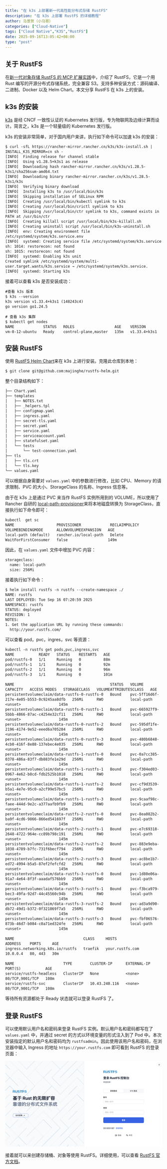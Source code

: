```yaml
---
title: "在 k3s 上部署新一代高性能分布式存储 RustFS"
description: "在 k3s 上部署 RustFS 的详细教程"
author: 马景贺（小马哥）
categories: ["Cloud-Native"]
tags: ["Cloud Native","K3S","RustFS"]
date: 2025-09-16T13:05:42+08:00
type: "post"
---
```


## 关于 RustFS

在[新一代对象存储 RustFS 的 MCP 扩展实践](../rustfs/index.md)中，介绍了 RustFS，它是一个用 Rust 编写的开源分布式存储系统，完全兼容 S3。支持多种安装方式：源码编译、二进制、Docker 以及 Helm Chart。本文分享 RustFS 在 k3s 上的安装。

## k3s 的安装


[k3s](https://www.rancher.cn/k3s/) 是经 CNCF 一致性认证的 Kubernetes 发行版，专为物联网及边缘计算而设计。简言之，k3s 是一个轻量级的 Kubernetes 发行版。

k3s 的安装非常简单，对于国内用户来讲，执行如下命令可以加速 k3s 的安装：

```
$ curl -sfL https://rancher-mirror.rancher.cn/k3s/k3s-install.sh | INSTALL_K3S_MIRROR=cn sh -
[INFO]  Finding release for channel stable
[INFO]  Using v1.28.5+k3s1 as release
[INFO]  Downloading hash rancher-mirror.rancher.cn/k3s/v1.28.5-k3s1/sha256sum-amd64.txt
[INFO]  Downloading binary rancher-mirror.rancher.cn/k3s/v1.28.5-k3s1/k3s
[INFO]  Verifying binary download
[INFO]  Installing k3s to /usr/local/bin/k3s
[INFO]  Skipping installation of SELinux RPM
[INFO]  Creating /usr/local/bin/kubectl symlink to k3s
[INFO]  Creating /usr/local/bin/crictl symlink to k3s
[INFO]  Skipping /usr/local/bin/ctr symlink to k3s, command exists in PATH at /usr/bin/ctr
[INFO]  Creating killall script /usr/local/bin/k3s-killall.sh
[INFO]  Creating uninstall script /usr/local/bin/k3s-uninstall.sh
[INFO]  env: Creating environment file /etc/systemd/system/k3s.service.env
[INFO]  systemd: Creating service file /etc/systemd/system/k3s.service
sh: 1014: restorecon: not found
sh: 1015: restorecon: not found
[INFO]  systemd: Enabling k3s unit
Created symlink /etc/systemd/system/multi-user.target.wants/k3s.service → /etc/systemd/system/k3s.service.
[INFO]  systemd: Starting k3s
```

接着可以查看 k3s 是否安装成功：

```
#查看 k3s 版本
$ k3s --version
k3s version v1.33.4+k3s1 (148243c4)
go version go1.24.5

# 查看 k3s 集群
$ kubectl get nodes
NAME             STATUS   ROLES                  AGE    VERSION
vm-0-12-ubuntu   Ready    control-plane,master   135m   v1.33.4+k3s1
```

## 安装 RustFS

使用 [RustFS Helm Chart](https://github.com/majinghe/rustfs-helm)来在 k3s 上进行安装。克隆此仓库到本地：

```
$ git clone git@github.com:majinghe/rustfs-helm.git
```

整个目录结构如下：

```
├── Chart.yaml
├── templates
│   ├── NOTES.txt
│   ├── _helpers.tpl
│   ├── configmap.yaml
│   ├── ingress.yaml
│   ├── secret-tls.yaml
│   ├── secret.yaml
│   ├── service.yaml
│   ├── serviceaccount.yaml
│   ├── statefulset.yaml
│   └── tests
│       └── test-connection.yaml
├── tls
│   ├── tls.crt
│   └── tls.key
└── values.yaml
```

可以根据自身需要对 `values.yaml` 中的参数进行修改，比如 CPU、Memory 的请求限制、PVC 的大小、StorageClass 的名称、Ingress 信息等。

由于在 k3s 上是通过 PVC 来当作 RustFS 实例所用到的 VOLUME，所以使用了 Rancher 自研的 [local-path-provisioner](https://github.com/rancher/local-path-provisioner)来将本地磁盘转换为 StorageClass，直接执行如下命令即可：

```
kubectl  get sc
NAME                   PROVISIONER             RECLAIMPOLICY   VOLUMEBINDINGMODE      ALLOWVOLUMEEXPANSION   AGE
local-path (default)   rancher.io/local-path   Delete          WaitForFirstConsumer   false                  149m
```

因此，在 `values.yaml` 文件中增加 PVC 内容：

```
storageclass:
  name: local-path
  size: 256Mi
```

接着执行如下命令：

```
$ helm install rustfs -n rustfs --create-namespace ./ 
NAME: rustfs
LAST DEPLOYED: Tue Sep 16 07:20:59 2025
NAMESPACE: rustfs
STATUS: deployed
REVISION: 1
NOTES:
1. Get the application URL by running these commands:
  http://your.rustfs.com/
```

可以查看 pod，pvc，ingres，svc 等资源：

```
kubectl -n rustfs get pods,pvc,ingress,svc
NAME           READY   STATUS    RESTARTS   AGE
pod/rustfs-0   1/1     Running   0          88m
pod/rustfs-1   1/1     Running   0          92m
pod/rustfs-2   1/1     Running   0          96m
pod/rustfs-3   1/1     Running   0          101m

NAME                                           STATUS   VOLUME                                     CAPACITY   ACCESS MODES   STORAGECLASS   VOLUMEATTRIBUTESCLASS   AGE
persistentvolumeclaim/data-rustfs-0-rustfs-0   Bound    pvc-5ff16d6f-217e-4e05-b553-0c9245aa8dfb   256Mi      RWO            local-path     <unset>                 145m
persistentvolumeclaim/data-rustfs-0-rustfs-1   Bound    pvc-665927f9-5bbb-4866-87ac-c4254e32cf11   256Mi      RWO            local-path     <unset>                 145m
persistentvolumeclaim/data-rustfs-0-rustfs-2   Bound    pvc-595df1fe-2196-4174-9e52-eeed6a705284   256Mi      RWO            local-path     <unset>                 145m
persistentvolumeclaim/data-rustfs-0-rustfs-3   Bound    pvc-480b6848-4cb0-416f-8e88-137ebec4e035   256Mi      RWO            local-path     <unset>                 145m
persistentvolumeclaim/data-rustfs-1-rustfs-0   Bound    pvc-0a7cc385-0378-486a-83f7-db883fe1e29d   256Mi      RWO            local-path     <unset>                 145m
persistentvolumeclaim/data-rustfs-1-rustfs-1   Bound    pvc-f304ed03-0967-4e62-b8cd-fdb2525b1018   256Mi      RWO            local-path     <unset>                 145m
persistentvolumeclaim/data-rustfs-1-rustfs-2   Bound    pvc-cf9d3539-b5a1-4e7e-95c0-a2cf99e57bc5   256Mi      RWO            local-path     <unset>                 145m
persistentvolumeclaim/data-rustfs-1-rustfs-3   Bound    pvc-9caaf98c-faee-444d-9e2c-a377aafb9fb9   256Mi      RWO            local-path     <unset>                 145m
persistentvolumeclaim/data-rustfs-2-rustfs-0   Bound    pvc-8ea082b2-ba9f-4cd6-9866-866ed541697f   256Mi      RWO            local-path     <unset>                 145m
persistentvolumeclaim/data-rustfs-2-rustfs-1   Bound    pvc-e7c69318-2648-4722-964e-cc89b798c191   256Mi      RWO            local-path     <unset>                 145m
persistentvolumeclaim/data-rustfs-2-rustfs-2   Bound    pvc-883e9eba-1038-4789-b7fc-731f6becf794   256Mi      RWO            local-path     <unset>                 145m
persistentvolumeclaim/data-rustfs-2-rustfs-3   Bound    pvc-ac8be1b7-ed72-4994-b5a5-87ef2fefcfd2   256Mi      RWO            local-path     <unset>                 145m
persistentvolumeclaim/data-rustfs-3-rustfs-0   Bound    pvc-1d80e06a-91a7-4e64-8f3f-aaadaf576bb9   256Mi      RWO            local-path     <unset>                 145m
persistentvolumeclaim/data-rustfs-3-rustfs-1   Bound    pvc-f3bca979-bec3-49fa-92d7-44c45560c94b   256Mi      RWO            local-path     <unset>                 145m
persistentvolumeclaim/data-rustfs-3-rustfs-2   Bound    pvc-ad3a9d90-db72-49d1-b372-0f321869f7a5   256Mi      RWO            local-path     <unset>                 145m
persistentvolumeclaim/data-rustfs-3-rustfs-3   Bound    pvc-fbf06576-873b-46d7-b084-c0a71ed324fe   256Mi      RWO            local-path     <unset>                 145m

NAME                               CLASS     HOSTS              ADDRESS    PORTS     AGE
ingress.networking.k8s.io/rustfs   traefik   your.rustfs.com    10.0.0.4   80, 443   30m

NAME                      TYPE        CLUSTER-IP      EXTERNAL-IP   PORT(S)           AGE
service/rustfs-headless   ClusterIP   None            <none>        80/TCP,9001/TCP   108m
service/rustfs-svc        ClusterIP   10.43.240.116   <none>        80/TCP,9001/TCP   108m
```

等待所有资源都处于 Ready 状态就可以登录 RustFS 了。

## 登录 RustFS

可以使用默认用户名和密码来登录 RustFS 实例。默认用户名和密码都写在了 `values.yaml` 中，并通过 secret 的方式以环境变量的形式注入到了 Pod 中。本次安装指定的默认用户名和密码均为 `rustfsadmin`。因此使用该用户名和密码，在浏览器中输入 Ingress 的地址 `https://your.rustfs.com` 即可看到 RustFS 的登录页面：

![rustfs login console](images/rustfs-console-login.png)

接着就可以来创建存储桶、对象等使用 RustFS。详细使用，可以查看 [RustFS 官方文档](https://docs.rustfs.com/zh/)。
